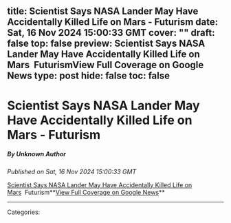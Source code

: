title: Scientist Says NASA Lander May Have Accidentally Killed Life on Mars - Futurism
date: Sat, 16 Nov 2024 15:00:33 GMT
cover: ""
draft: false
top: false
preview: Scientist Says NASA Lander May Have Accidentally Killed Life on Mars&nbsp;&nbsp;FuturismView Full Coverage on Google News
type: post
hide: false
toc: false
---

# Scientist Says NASA Lander May Have Accidentally Killed Life on Mars - Futurism
##### By Unknown Author
_Published on Sat, 16 Nov 2024 15:00:33 GMT_

[Scientist Says NASA Lander May Have Accidentally Killed Life on Mars](https://news.google.com/rss/articles/CBMia0FVX3lxTE9SOHJPU01tU2VnOVBNeTdWWXR3cTRENDFYYTJ6eTNiNWtyOUVDdERtR3JaSmxWczhKVmNGVUIxN2k0eDN0S3RmSlpMNXl4X2JPaDQ0Vy00VTZGQmVQTUpkLWN1V2RmZG1aVHd3?oc=5)  Futurism**[View Full Coverage on Google News](https://news.google.com/stories/CAAqNggKIjBDQklTSGpvSmMzUnZjbmt0TXpZd1NoRUtEd2pUci1uZERCR19uajBIb1NBZkNDZ0FQAQ?hl=en-US&gl=US&ceid=US:en&oc=5)**

---
Categories: 
